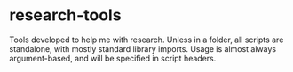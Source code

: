 # research-tools
Tools developed to help me with research. Unless in a folder, all scripts are standalone, with mostly standard library imports. Usage is almost always argument-based, and will be specified in script headers.
